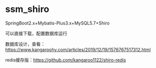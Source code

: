 # ssm_shiro
SpringBoot2.x+Mybatis-Plus3.x+MySQL5.7+Shiro

可以直接下载，配置数据库运行

数据库设计，查看：https://www.kangaroohy.com/articles/2019/12/19/1576767517312.html

redis缓存版：https://github.com/kangaroo1122/shiro-redis
